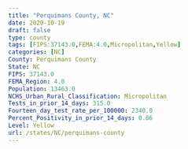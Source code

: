 ```yaml
---
title: "Perquimans County, NC"
date: 2020-10-19
draft: false
type: county
tags: [FIPS:37143.0,FEMA:4.0,Micropolitan,Yellow]
categories: [NC]
County: Perquimans County
State: NC
FIPS: 37143.0
FEMA_Region: 4.0
Population: 13463.0
NCHS_Urban_Rural_Classification: Micropolitan
Tests_in_prior_14_days: 315.0
Fourteen_day_test_rate_per_100000: 2340.0
Percent_Positivity_in_prior_14_days: 0.06
Level: Yellow
url: /states/NC/perquimans-county
---
```



